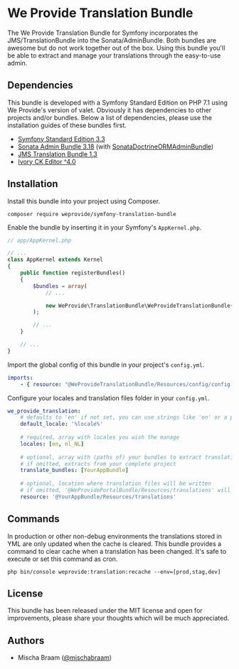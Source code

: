 # We Provide Translation Bundle

The We Provide Translation Bundle for Symfony incorporates the JMS/TranslationBundle into the Sonata/AdminBundle. Both bundles are awesome but do not work together out of the box. Using this bundle you'll be able to extract and manage your translations through the easy-to-use admin.


## Dependencies

This bundle is developed with a Symfony Standard Edition on PHP 7.1 using We Provide's version of valet. Obviously it has dependencies to other projects and/or bundles. Below a list of dependencies, please use the installation guides of these bundles first.
 * [Symfony Standard Edition 3.3](https://symfony.com/doc/current/setup.html#creating-symfony-applications-with-composer)
 * [Sonata Admin Bundle 3.18](https://sonata-project.org/bundles/admin/3-x/doc/getting_started/installation.html) (with [SonataDoctrineORMAdminBundle](https://sonata-project.org/bundles/doctrine-orm-admin/master/doc/reference/installation.html))
 * [JMS Translation Bundle 1.3](https://jmsyst.com/bundles/JMSTranslationBundle/master/installation)
 * [Ivory CK Editor ^4.0](https://github.com/egeloen/IvoryCKEditorBundle)


## Installation

Install this bundle into your project using Composer.

```
composer require weprovide/symfony-translation-bundle
```

Enable the bundle by inserting it in your Symfony's `AppKernel.php`.
```php
// app/AppKernel.php

// ...
class AppKernel extends Kernel
{
    public function registerBundles()
    {
        $bundles = array(
            // ...

            new WeProvide\TranslationBundle\WeProvideTranslationBundle(),
        );

        // ...
    }

    // ...
}
```

Import the global config of this bundle in your project's `config.yml`.

```yaml
imports:
    - { resource: "@WeProvideTranslationBundle/Resources/config/config.yml" }
```

Configure your locales and translation files folder in your `config.yml`.

```yaml
we_provide_translation:
    # defaults to 'en' if not set, you can use strings like 'en' or a parameter
    default_locale: '%locale%'
    
    # required, array with locales you wish the manage
    locales: [en, nl_NL]
    
    # optional, array with (paths of) your bundles to extract translations from
    # if omitted, extracts from your complete project 
    translate_bundles: [YourAppBundle]
    
    # optional, location where translation files will be written
    # if omitted, '@WeProvidePortalBundle/Resources/translations' will be the target
    resource: '@YourAppBundle/Resources/translations'
```


## Commands

In production or other non-debug environments the translations stored in YML are only updated when the cache is cleared. This bundle provides a command to clear cache when a translation has been changed. It's safe to execute or set this command as cron.

```
php bin/console weprovide:translation:recache --env=[prod,stag,dev]
```

## License

This bundle has been released under the MIT license and open for improvements, please share your thoughts which will be much appreciated.



## Authors

- Mischa Braam ([@mischabraam](https://github.com/mischabraam))